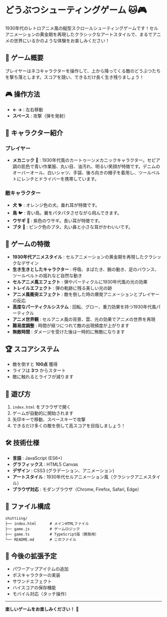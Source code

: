 # どうぶつシューティングゲーム 🐱🎮

1930年代のレトロアニメ風の縦型スクロールシューティングゲームです！セルアニメーションの黄金期を再現したクラシックなアートスタイルで、まるでアニメの世界にいるかのような体験をお楽しみください！

## 🎯 ゲーム概要

プレイヤーはネコキャラクターを操作して、上から降ってくる敵のどうぶつたちを撃ち落とします。スコアを競い、できるだけ長く生き残りましょう！

## 🎮 操作方法

- **← →** : 左右移動
- **スペース** : 攻撃（弾を発射）

## 🐾 キャラクター紹介

### プレイヤー
- **メカニック** 🔧 : 1930年代風のカートゥーンメカニックキャラクター。セピア調の肌色で青い作業服、丸い目、油汚れ、明るい笑顔が特徴です。デニムのオーバーオール、白いシャツ、手袋、後ろ向きの帽子を着用し、ツールベルトにレンチとドライバーを携帯しています。

### 敵キャラクター
- **犬** 🐕 : オレンジ色の犬。垂れ耳が特徴です。
- **鳥** 🐦 : 青い鳥。翼をパタパタさせながら飛んできます。
- **ウサギ** 🐰 : 紫色のウサギ。長い耳が特徴です。
- **ブタ** 🐷 : ピンク色のブタ。丸い鼻と小さな耳がかわいいです。

## 🎨 ゲームの特徴

- **1930年代アニメスタイル** : セルアニメーションの黄金期を再現したクラシックなデザイン
- **生き生きとしたキャラクター** : 呼吸、まばたき、腕の動き、足のバウンス、ツールベルトの揺れなど自然な動き
- **セルアニメ風エフェクト** : 弾やパーティクルに1930年代風の光の効果
- **トレイルエフェクト** : 弾の軌跡に残る美しい光の跡
- **アニメ風衝突エフェクト** : 敵を倒した時の爆発アニメーションとプレイヤーの反応
- **高度なパーティクルシステム** : 回転、グロー、重力効果を持つ1930年代風パーティクル
- **アニメ世界観** : セルアニメ風の背景、雲、光の効果でアニメの世界を再現
- **難易度調整** : 時間が経つにつれて敵の出現頻度が上がります
- **無敵時間** : ダメージを受けた後は一時的に無敵になります

## 🏆 スコアシステム

- 敵を倒すと **100点** 獲得
- ライフは **3つ** からスタート
- 敵に触れるとライフが減ります

## 🚀 遊び方

1. `index.html` をブラウザで開く
2. ゲームが自動的に開始されます
3. 矢印キーで移動、スペースキーで攻撃
4. できるだけ多くの敵を倒して高スコアを目指しましょう！

## 🛠️ 技術仕様

- **言語** : JavaScript (ES6+)
- **グラフィックス** : HTML5 Canvas
- **デザイン** : CSS3 (グラデーション、アニメーション)
- **アートスタイル** : 1930年代セルアニメーション風（クラシックアニメスタイル）
- **ブラウザ対応** : モダンブラウザ（Chrome, Firefox, Safari, Edge）

## 📁 ファイル構成

```
shuttiing/
├── index.html      # メインHTMLファイル
├── game.js         # ゲームロジック
├── game.ts         # TypeScript版（開発用）
└── README.md       # このファイル
```

## 🎯 今後の拡張予定

- パワーアップアイテムの追加
- ボスキャラクターの実装
- サウンドエフェクト
- ハイスコアの保存機能
- モバイル対応（タッチ操作）

---

**楽しいゲームをお楽しみください！** 🎉

